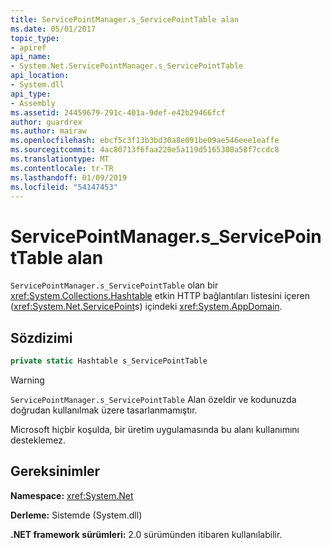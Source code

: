 ```yaml
---
title: ServicePointManager.s_ServicePointTable alan
ms.date: 05/01/2017
topic_type:
- apiref
api_name:
- System.Net.ServicePointManager.s_ServicePointTable
api_location:
- System.dll
api_type:
- Assembly
ms.assetid: 24459679-291c-401a-9def-e42b29466fcf
author: guardrex
ms.author: mairaw
ms.openlocfilehash: ebcf5c3f13b3bd30a8e091be09ae546eee1eaffe
ms.sourcegitcommit: 4ac80713f6faa220e5a119d5165308a58f7ccdc8
ms.translationtype: MT
ms.contentlocale: tr-TR
ms.lasthandoff: 01/09/2019
ms.locfileid: "54147453"
---
```

# <a name="servicepointmanagersservicepointtable-field"></a>ServicePointManager.s\_ServicePointTable alan

`ServicePointManager.s_ServicePointTable` olan bir <xref:System.Collections.Hashtable> etkin HTTP bağlantıları listesini içeren (<xref:System.Net.ServicePoint>s) içindeki <xref:System.AppDomain>.

## <a name="syntax"></a>Sözdizimi
  
```csharp  
private static Hashtable s_ServicePointTable
```

> [!WARNING]
> `ServicePointManager.s_ServicePointTable` Alan özeldir ve kodunuzda doğrudan kullanılmak üzere tasarlanmamıştır.
> 
> Microsoft hiçbir koşulda, bir üretim uygulamasında bu alanı kullanımını desteklemez.

## <a name="requirements"></a>Gereksinimler

**Namespace:** <xref:System.Net>

**Derleme:** Sistemde (System.dll)

**.NET framework sürümleri:** 2.0 sürümünden itibaren kullanılabilir.

